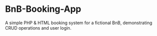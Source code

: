 # BnB-Booking-App
A simple PHP &amp; HTML booking system for a fictional BnB, demonstrating CRUD operations and user login.
